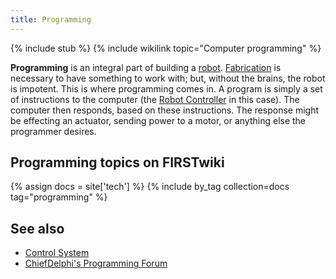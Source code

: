 ```yaml
---
title: Programming
---
```


{% include stub %}
{% include wikilink topic="Computer programming" %}

**Programming** is an integral part of building a [robot](robot). [Fabrication](fabrication "Fabrication") is necessary to have something to work with; but, without the brains, the robot is impotent. This is where programming comes in. A program is simply a set of instructions to the computer (the [Robot Controller](robot-controller) in this case). The computer then responds, based on these instructions. The response might be effecting an actuator, sending power to a motor, or anything else the programmer desires.

## Programming topics on FIRSTwiki

{% assign docs = site['tech'] %}
{% include by_tag collection=docs tag="programming" %}

## See also

* [Control System](control-system)
* [ChiefDelphi's Programming Forum](http://www.chiefdelphi.com/forums/forumdisplay.php?f=51)
